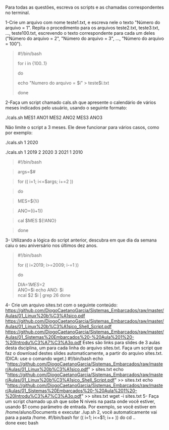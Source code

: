 Para todas as questões, escreva os scripts e as chamadas correspondentes no terminal.

1-Crie um arquivo com nome teste1.txt, e escreva nele o texto "Número do arquivo = 1". Repita o procedimento para os arquivos teste2.txt, teste3.txt, ..., teste100.txt, escrevendo o texto correspondente para cada um deles ("Número do arquivo = 2", "Número do arquivo = 3", ..., "Número do arquivo = 100").

>#!/bin/bash
>
>for i in {100..1}
>
>do
>
>   echo "Numero do arquivo = $i" > teste$i.txt 
>   
>done

2-Faça um script chamado cals.sh que apresente o calendário de vários meses indicados pelo usuário, usando o seguinte formato:

./cals.sh MES1 ANO1 MES2 ANO2 MES3 ANO3 

Não limite o script a 3 meses. Ele deve funcionar para vários casos, como por exemplo:

./cals.sh 1 2020 

./cals.sh 1 2019 2 2020 3 2021 1 2010

> #!/bin/bash

> args=$#

>for (( i=1; i<=$args; i+=2 ))

>do

>   MES=${!i}    
	
>   ANO=$(($i+1))
	
>   cal $MES ${!ANO}
	
> done

3- Utilizando a lógica do script anterior, descubra em que dia da semana caiu o seu aniversário nos últimos dez anos.

> #!/bin/bash
>
> for (( i=2019; i>=2009; i-=1 ))
>
> do
>
>	DIA=$1	
>	MES=$2    
>	ANO=$i
>	echo ANO: $i	
>	ncal $2 $i | grep 26
>done

4- Crie um arquivo sites.txt com o seguinte conteúdo:
https://github.com/DiogoCaetanoGarcia/Sistemas_Embarcados/raw/master/Aulas/01_Linux%20b%C3%A1sico.pdf https://github.com/DiogoCaetanoGarcia/Sistemas_Embarcados/raw/master/Aulas/01_Linux%20b%C3%A1sico_Shell_Script.pdf https://github.com/DiogoCaetanoGarcia/Sistemas_Embarcados/raw/master/Aulas/01_Sistemas%20Embarcados%20-%20Aula%201%20-%20Introdu%C3%A7%C3%A3o.pdf
Estes são links para slides de 3 aulas desta dsciplina, um para cada linha do arquivo sites.txt. Faça um script que faz o download destes slides automaticamente, a partir do arquivo sites.txt. (DICA: use o comando wget.)
#!/bin/bash
echo "https://github.com/DiogoCaetanoGarcia/Sistemas_Embarcados/raw/master/Aulas/01_Linux%20b%C3%A1sico.pdf" > sites.txt
echo "https://github.com/DiogoCaetanoGarcia/Sistemas_Embarcados/raw/master/Aulas/01_Linux%20b%C3%A1sico_Shell_Script.pdf" >> sites.txt
echo "https://github.com/DiogoCaetanoGarcia/Sistemas_Embarcados/raw/master/Aulas/01_Sistemas%20Embarcados%20-%20Aula%201%20-%20Introdu%C3%A7%C3%A3o.pdf" >> sites.txt
wget -i sites.txt
5- Faça um script chamado up.sh que sobe N níveis na pasta onde você estiver, usando $1 como parâmetro de entrada. Por exemplo, se você estiver em /home/aluno/Documents e executar ./up.sh 2, você automaticamente vai para a pasta /home.
#!/bin/bash
for (( i=1; i<=$1; i++ ))
do
	cd ..	
done
exec bash
